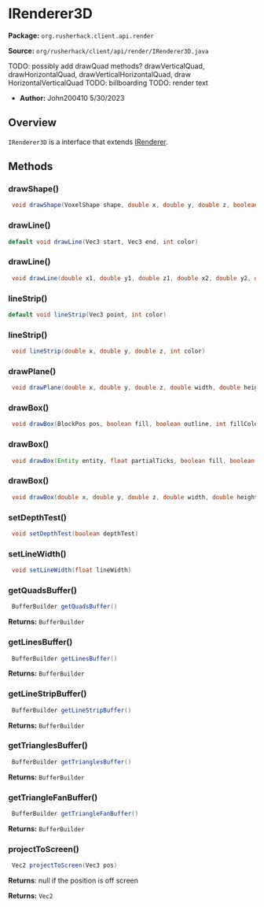 # IRenderer3D

**Package:** `org.rusherhack.client.api.render`

**Source:** `org/rusherhack/client/api/render/IRenderer3D.java`

TODO: possibly add drawQuad methods? drawVerticalQuad, drawHorizontalQuad, drawVerticalHorizontalQuad, draw HorizontalVerticalQuad
TODO: billboarding
TODO: render text
* **Author:** John200410 5/30/2023



## Overview

`IRenderer3D` is a interface that extends [IRenderer](/client/api/render/IRenderer.md).

## Methods

### drawShape()

```java
 void drawShape(VoxelShape shape, double x, double y, double z, boolean fill, boolean outline, int fillColor)
```

### drawLine()

```java
default void drawLine(Vec3 start, Vec3 end, int color)
```

### drawLine()

```java
 void drawLine(double x1, double y1, double z1, double x2, double y2, double z2, int color)
```

### lineStrip()

```java
default void lineStrip(Vec3 point, int color)
```

### lineStrip()

```java
 void lineStrip(double x, double y, double z, int color)
```

### drawPlane()

```java
 void drawPlane(double x, double y, double z, double width, double height, Direction direction, boolean fill, boolean outline, int fillColor)
```

### drawBox()

```java
 void drawBox(BlockPos pos, boolean fill, boolean outline, int fillColor)
```

### drawBox()

```java
 void drawBox(Entity entity, float partialTicks, boolean fill, boolean outline, int fillColor)
```

### drawBox()

```java
 void drawBox(double x, double y, double z, double width, double height, double depth, boolean fill, boolean outline, int fillColor)
```

### setDepthTest()

```java
 void setDepthTest(boolean depthTest)
```

### setLineWidth()

```java
 void setLineWidth(float lineWidth)
```

### getQuadsBuffer()

```java
 BufferBuilder getQuadsBuffer()
```

**Returns:** `BufferBuilder`

### getLinesBuffer()

```java
 BufferBuilder getLinesBuffer()
```

**Returns:** `BufferBuilder`

### getLineStripBuffer()

```java
 BufferBuilder getLineStripBuffer()
```

**Returns:** `BufferBuilder`

### getTrianglesBuffer()

```java
 BufferBuilder getTrianglesBuffer()
```

**Returns:** `BufferBuilder`

### getTriangleFanBuffer()

```java
 BufferBuilder getTriangleFanBuffer()
```

**Returns:** `BufferBuilder`

### projectToScreen()

```java
 Vec2 projectToScreen(Vec3 pos)
```

**Returns**: null if the position is off screen



**Returns:** `Vec2`

